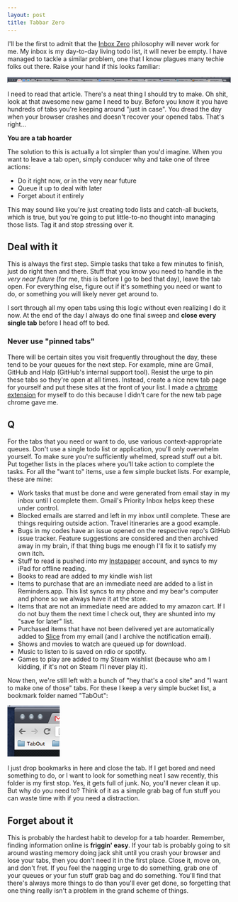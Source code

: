 ```yaml
---
layout: post
title: Tabbar Zero
---
```


I'll be the first to admit that the [Inbox Zero][1] philosophy will never work for me.  My inbox is my day-to-day living todo list, it will never be empty.  I have managed to tackle a similar problem, one that I know plagues many techie folks out there.  Raise your hand if this looks familiar:

![Tabs tabs tabs](/images/tabbar.png)

I need to read that article.  There's a neat thing I should try to make.  Oh shit, look at that awesome new game I need to buy.  Before you know it you have hundreds of tabs you're keeping around "just in case".  You dread the day when your browser crashes and doesn't recover your opened tabs.  That's right...

**You are a tab hoarder**

The solution to this is actually a lot simpler than you'd imagine.  When you want to leave a tab open, simply conducer why and take one of three actions:

* Do it right now, or in the very near future
* Queue it up to deal with later
* Forget about it entirely

This may sound like you're just creating todo lists and catch-all buckets, which is true, but you're going to put little-to-no thought into managing those lists.  Tag it and stop stressing over it.

## Deal with it

This is always the first step.  Simple tasks that take a few minutes to finish, just do right then and there.  Stuff that you know you need to handle in the *very near future* (for me, this is before I go to bed that day), leave the tab open.  For everything else, figure out if it's something you need or want to do, or something you will likely never get around to.

I sort through all my open tabs using this logic without even realizing I do it now.  At the end of the day I always do one final sweep and **close every single tab** before I head off to bed.

### Never use "pinned tabs"

There will be certain sites you visit frequently throughout the day, these tend to be your queues for the next step.  For example, mine are Gmail, GitHub and Halp (GitHub's internal support tool).  Resist the urge to pin these tabs so they're open at all times.  Instead, create a nice new tab page for yourself and put these sites at the front of your list.  I made a [chrome extension][2] for myself to do this because I didn't care for the new tab page chrome gave me.

## Q

For the tabs that you need or want to do, use various context-appropriate queues.  Don't use a single todo list or application, you'll only overwhelm yourself.  To make sure you're sufficiently whelmed, spread stuff out a bit.  Put together lists in the places where you'll take action to complete the tasks.  For all the "want to" items, use a few simple bucket lists.  For example, these are mine:

* Work tasks that must be done and were generated from email stay in my inbox until I complete them.  Gmail's Priority Inbox helps keep these under control.
* Blocked emails are starred and left in my inbox until complete.  These are things requiring outside action.  Travel itineraries are a good example.
* Bugs in my codes have an issue opened on the respective repo's GitHub issue tracker.  Feature suggestions are considered and then archived away in my brain, if that thing bugs me enough I'll fix it to satisfy my own itch.
* Stuff to read is pushed into my [Instapaper][3] account, and syncs to my iPad for offline reading.
* Books to read are added to my kindle wish list
* Items to purchase that are an immediate need are added to a list in Reminders.app.  This list syncs to my phone and my bear's computer and phone so we always have it at the store.
* Items that are not an immediate need are added to my amazon cart.  If I do not buy them the next time I check out, they are shunted into my "save for later" list.
* Purchased items that have not been delivered yet are automatically added to [Slice][4] from my email (and I archive the notification email).
* Shows and movies to watch are queued up for download.
* Music to listen to is saved on rdio or spotify.
* Games to play are added to my Steam wishlist (because who am I kidding, if it's not on Steam I'll never play it).

Now then, we're still left with a bunch of "hey that's a cool site" and "I want to make one of those" tabs.  For these I keep a very simple bucket list, a bookmark folder named "TabOut":

![TabOut](/images/tabout.png)

I just drop bookmarks in here and close the tab.  If I get bored and need something to do, or I want to look for something neat I saw recently, this folder is my first stop.  Yes, it gets full of junk.  No, you'll never clean it up.  But why do you need to?  Think of it as a simple grab bag of fun stuff you can waste time with if you need a distraction.

## Forget about it

This is probably the hardest habit to develop for a tab hoarder.  Remember, finding information online is **friggin' easy**.  If your tab is probably going to sit around wasting memory doing jack shit until you crash your browser and lose your tabs, then you don't need it in the first place.  Close it, move on, and don't fret.  If you feel the nagging urge to do something, grab one of your queues or your fun stuff grab bag and do something.  You'll find that there's always more things to do than you'll ever get done, so forgetting that one thing really isn't a problem in the grand scheme of things.

[1]: http://inboxzero.com/
[2]: https://github.com/tekkub/newtab
[3]: http://www.instapaper.com/
[4]: https://www.slice.com/
